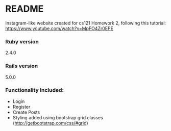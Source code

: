 # README

Instagram-like website created for cs121 Homework 2, following this tutorial:
https://www.youtube.com/watch?v=MpFO4Zr0EPE

### Ruby version

2.4.0

### Rails version

5.0.0

### Functionality Included:

* Login
* Register
* Create Posts
* Styling added using bootstrap grid classes (http://getbootstrap.com/css/#grid)